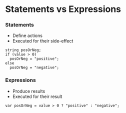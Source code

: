 # Statements vs Expressions
### Statements
- Define actions 
- Executed for their side-effect

```
string posOrNeg;
if (value > 0)
  posOrNeg = "positive"; 
else 
  posOrNeg = "negative";

```

### Expressions
- Produce results 
- Executed for their result
```
var posOrNeg = value > 0 ? "positive" : "negative";
```
